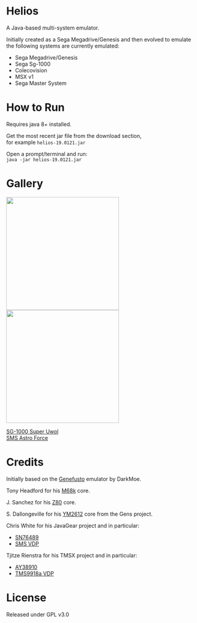 # Helios

A Java-based multi-system emulator.

Initially created as a Sega Megadrive/Genesis and then evolved to emulate
the following systems are currently emulated:
- Sega Megadrive/Genesis
- Sega Sg-1000
- Colecovision
- MSX v1
- Sega Master System

# How to Run
Requires java 8+ installed.

Get the most recent jar file from the download section,  
for example `helios-19.0121.jar`

Open a prompt/terminal and run:  
`java -jar helios-19.0121.jar`

# Gallery

<img src="site/super_uwol.png" width="300">    <img src="site/astro_force.png" width="300">

[SG-1000 Super Uwol](http://www.mojontwins.com/juegos_mojonos/super-uwol-sg-1000)  
[SMS Astro Force](http://www.smspower.org/Homebrew/AstroForce-SMS) 




# Credits

Initially based on the [Genefusto](https://github.com/DarkMoe/genefusto) emulator by DarkMoe.

Tony Headford for his [M68k](https://github.com/tonyheadford/m68k) core.

J. Sanchez for his [Z80](https://github.com/jsanchezv/Z80Core) core.

S. Dallongeville for his [YM2612](https://github.com/rofl0r/gens) core from the Gens project.

Chris White for his JavaGear project and in particular:
- [SN76489](http://javagear.sourceforge.net/source-repository.html)
- [SMS VDP](http://javagear.sourceforge.net/source-repository.html)

Tjitze Rienstra for his TMSX project and in particular:
- [AY38910](https://github.com/tjitze/TMSX)
- [TMS9918a VDP](https://github.com/tjitze/TMSX)

# License
Released under GPL v3.0
